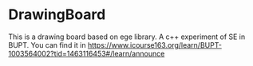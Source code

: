 # DrawingBoard
This is a drawing board based on ege library.
A c++ experiment of SE in BUPT.
You can find it in https://www.icourse163.org/learn/BUPT-1003564002?tid=1463116453#/learn/announce
